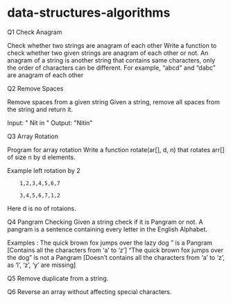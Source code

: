 # data-structures-algorithms
Q1 Check Anagram

Check whether two strings are anagram of each other Write a function to check whether two given strings are anagram of each other or not. An anagram of a string is another string that contains same characters, only the order of characters can be different. For example, “abcd” and “dabc” are anagram of each other

Q2 Remove Spaces

Remove spaces from a given string
Given a string, remove all spaces from the string and return it.

Input:  " Nit in "
Output: "Nitin"

Q3 Array Rotation

Program for array rotation
Write a function rotate(ar[], d, n) that rotates arr[] of size n by d elements.

Example left rotation by 2 

		1,2,3,4,5,6,7
				
		3,4,5,6,7,1,2	
		
Here d is no of rotaions.
 
Q4 Pangram Checking
Given a string check if it is Pangram or not. A pangram is a sentence containing every letter in the English Alphabet.

Examples : The quick brown fox jumps over the lazy dog ” is a Pangram [Contains all the characters from ‘a’ to ‘z’]
“The quick brown fox jumps over the dog” is not a Pangram [Doesn’t contains all the characters from ‘a’ to ‘z’, as ‘l’, ‘z’, ‘y’ are missing] 

Q5 Remove duplicate from a string.

Q6 Reverse an array without affecting special characters.
